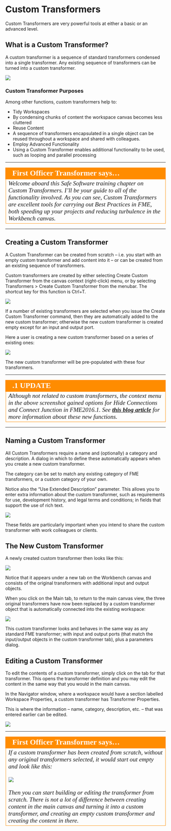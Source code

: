 # Custom Transformers #

Custom Transformers are very powerful tools at either a basic or an advanced level.

## What is a Custom Transformer? ##

A custom transformer is a sequence of standard transformers condensed into a single transformer. Any existing sequence of transformers can be turned into a custom transformer.

![](./Images/Img3.01.CustomTransformer.png)


### Custom Transformer Purposes ###

Among other functions, custom transformers help to:

- Tidy Workspaces
 - By condensing chunks of content the workspace canvas becomes less cluttered
- Reuse Content
 - A sequence of transformers encapsulated in a single object can be reused throughout a workspace and shared with colleagues.
- Employ Advanced Functionality
 - Using a Custom Transformer enables additional functionality to be used, such as looping and parallel processing

---

<!--Person X Says Section-->

<table style="border-spacing: 0px">
<tr>
<td style="vertical-align:middle;background-color:darkorange;border: 2px solid darkorange">
<i class="fa fa-quote-left fa-lg fa-pull-left fa-fw" style="color:white;padding-right: 12px;vertical-align:text-top"></i>
<span style="color:white;font-size:x-large;font-weight: bold;font-family:serif">First Officer Transformer says…</span>
</td>
</tr>

<tr>
<td style="border: 1px solid darkorange">
<span style="font-family:serif; font-style:italic; font-size:larger">
Welcome aboard this Safe Software training chapter on Custom Transformers. I’ll be your guide to all of the functionality involved. As you can see, Custom Transformers are excellent tools for carrying out Best Practices
in FME, both speeding up your projects and reducing turbulence in the Workbench canvas.
</span>
</td>
</tr>
</table>

---

## Creating a Custom Transformer ##

A Custom Transformer can be created from scratch – i.e. you start with an empty custom transformer and add content into it – or can be created from an existing sequence of transformers.

Custom transformers are created by either selecting Create Custom Transformer from the canvas context (right-click) menu, or by selecting Transformers > Create Custom Transformer from the menubar. The shortcut key for this function is Ctrl+T.

![](./Images/Img3.02.CustomTransformerMenubar.png)

If a number of existing transformers are selected when you issue the Create Custom Transformer command, then they are automatically added to the new custom transformer; otherwise the new custom transformer is created empty except for an input and output port.

Here a user is creating a new custom transformer based on a series of existing ones:

![](./Images/Img3.03.CustomTransformerContextMenu.png)

The new custom transformer will be pre-populated with these four transformers.

---

<!--Updated Section--> 

<table style="border-spacing: 0px">
<tr>
<td style="vertical-align:middle;background-color:darkorange;border: 2px solid darkorange">
<i class="fa fa-bolt fa-lg fa-pull-left fa-fw" style="color:white;padding-right: 12px;vertical-align:text-top"></i>
<span style="color:white;font-size:x-large;font-weight: bold;font-family:serif">.1 UPDATE</span>
</td>
</tr>

<tr>
<td style="border: 1px solid darkorange">
<span style="font-family:serif; font-style:italic; font-size:larger">
Although not related to custom transformers, the context menu in the above screenshot gained options for Hide Connections and Connect Junction in FME2016.1. See <strong><a href="https://blog.safe.com/2016/05/fmeevangelist150/">this blog article</a></strong> for more information about these new functions.
</span>
</td>
</tr>
</table>

---

## Naming a Custom Transformer ##

All Custom Transformers require a name and (optionally) a category and description. A dialog in which to define these automatically appears when you create a new custom transformer.

The category can be set to match any existing category of FME transformers, or a custom category of your own.

Notice also the “Use Extended Description” parameter. This allows you to enter extra information about the custom transformer, such as requirements for use, development history, and legal terms and conditions; in fields that support the use of rich text.

![](./Images/Img3.04.CustomTransformerNaming.png)

These fields are particularly important when you intend to share the custom transformer with work colleagues or clients.


## The New Custom Transformer ##

A newly created custom transformer then looks like this:

![](./Images/Img3.05.NewCustomTransformer.png)

Notice that it appears under a new tab on the Workbench canvas and consists of the original transformers with additional input and output objects.

When you click on the Main tab, to return to the main canvas view, the three original transformers have now been replaced by a custom transformer object that is automatically connected into the existing workspace:

![](./Images/Img3.08.CustomTransformeronCanvas.png)

This custom transformer looks and behaves in the same way as any standard FME transformer; with input and output ports (that match the input/output objects in the custom transformer tab), plus a parameters dialog.


## Editing a Custom Transformer ##

To edit the contents of a custom transformer, simply click on the tab for that transformer. This opens the transformer definition and you may edit the content in the same way that you would in the main canvas.

In the Navigator window, where a workspace would have a section labelled Workspace Properties, a custom transformer has Transformer Properties.

This is where the information – name, category, description, etc. – that was entered earlier can be edited.

![](./Images/Img3.07.CustomTransformerNavWindow.png)

---

<table style="border-spacing: 0px">
<tr>
<td style="vertical-align:middle;background-color:darkorange;border: 2px solid darkorange">
<i class="fa fa-quote-left fa-lg fa-pull-left fa-fw" style="color:white;padding-right: 12px;vertical-align:text-top"></i>
<span style="color:white;font-size:x-large;font-weight: bold;font-family:serif">First Officer Transformer says…</span>
</td>
</tr>

<tr>
<td style="border: 1px solid darkorange">
<span style="font-family:serif; font-style:italic; font-size:larger">
If a custom transformer has been created from scratch, without any original transformers selected, it would start out empty and look like this:
<br><br><img src="./Images/Img3.06.NewCustomTransformerEmpty.png">
<br><br>Then you can start building or editing the transformer from scratch. There is not a lot of difference between creating content in the main canvas and turning it into a custom transformer, and creating an empty custom transformer and creating the content in there.
</span>
</td>
</tr>
</table>

